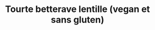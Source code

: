 ---
title: Tourte betterave lentille (vegan et sans gluten)
draft: false
layout: recettes
type: entree
categories:
  - Accompagnement
regime:
  - vegan
  - vegetarien
  - sans-lactose
  - sans-gluten
cuisson: Oui
temperature: Chaud
plate: 20
quantite_desc: 8 parts par tourte • 3 tourtes pour 20 personnes.
check: Oui
checkAlwaysOk: false
ingredients:
  legumes:
    - title: Oignon
      quantite: 2
      unit: Kg
    - title: Betterave cuite
      quantite: 1.2
      unit: Kg
  sec:
    - title: Lentilles vertes
      quantite: 300
      unit: grammes
  autres:
    - title: Pate feuilleté sans gluten et vegan
      quantite: 6
      unit: unité
      commentaire: ""
  epices:
    - title: Poivre
    - title: Sel
    - title: Raifort en poudre
      quantite: 3
      unit: grammes
    - title: Feuille de laurier
      quantite: 1
      unit: unité
    - title: Estragon séché
      quantite: 3
      unit: grammes
materiel:
  - Four
  - Marmitte
preparation: >-
  Couper les oignons en petit dès.


  Faire cuire les lentilles vertes à l'eau avec les oignons, une feuille de laurier et du sel.


  Egoutter. Laisser refroidir.


  Préchauffer le four à 180°c à chaleur tournante ou 200°c en mode convection naturelle!!


  Tapisser sur les plaques de cuisson du papier sulfuuuuu.....


  Râper grossièrement les betteraves, presser tout ça dans une passoire pour ôter un max de jus sans en faire de la purée.


  Verser dans un grand saladier avec du sel,  l'estragon, le raifort et une généreuse quantité de poivre.


  Ajouter les lentilles aux oignons égouter et tout y mélanger.


  Etaler les premières pâtes sur les plaques.


  Disposer l'appareil à betterave en cercle en laissant 1cm de bords libres pour sceller avec la deuxième pâte.


  Dorer la surface de la tourte au café avec un pinceau.


  Faire une cheminée au centre. Enfourner 30/35min.
publishDate: 2024-05-18T15:49:00.000Z
---